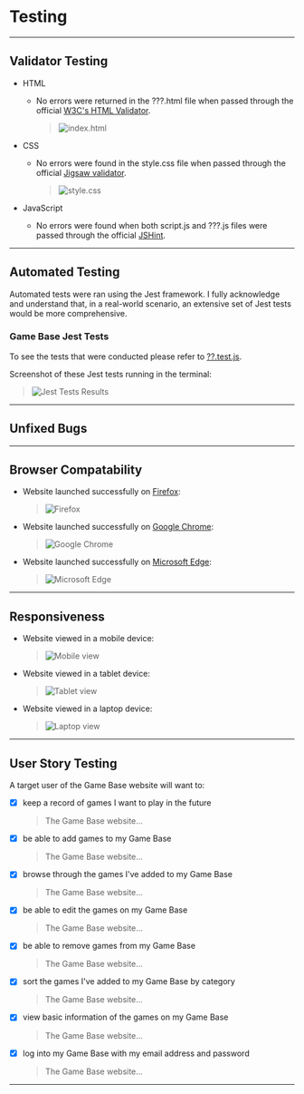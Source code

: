 # Testing 

***

## Validator Testing 

- HTML
  - No errors were returned in the ???.html file when passed through the official [W3C's HTML Validator](link).

    >![index.html](documentation/testing/html-validation-screenshot.png)


- CSS
  - No errors were found in the style.css file when passed through the official [Jigsaw validator](link).
  
    >![style.css](documentation/testing/css-validation-screenshot.png)


- JavaScript
  - No errors were found when both script.js and ???.js files were passed through the official [JSHint](https://jshint.com/).

***

## Automated Testing 

Automated tests were ran using the Jest framework. I fully acknowledge and understand that, in a real-world scenario, an extensive set of Jest tests would be more comprehensive.

### Game Base Jest Tests
To see the tests that were conducted please refer to [??.test.js](??.test.js).

Screenshot of these Jest tests running in the terminal:
>![Jest Tests Results](documentation/testing/jest-tests-results.png)

***

## Unfixed Bugs 

***

## Browser Compatability

- Website launched successfully on [Firefox](https://www.mozilla.org/en-GB/firefox/new/):

  >![Firefox](documentation/testing/firefox-screenshot.png)

- Website launched successfully on [Google Chrome](https://www.google.com/intl/en_uk/chrome/):

  >![Google Chrome](documentation/testing/chrome-screenshot.png)

- Website launched successfully on [Microsoft Edge](https://www.microsoft.com/en-us/edge):

  >![Microsoft Edge](documentation/testing/edge-screenshot.png)

***

## Responsiveness

- Website viewed in a mobile device:

  >![Mobile view](documentation/testing/mobile-deployment-screenshot.png)

- Website viewed in a tablet device:

  >![Tablet view](documentation/testing/tablet-deployment-screenshot.png)

- Website viewed in a laptop device:

  >![Laptop view](documentation/testing/laptop-deployment-screenshot.png)


***

## User Story Testing

A target user of the Game Base website will want to:
- [x] keep a record of games I want to play in the future
   >The Game Base website...
- [x] be able to add games to my Game Base
   >The Game Base website...
- [x] browse through the games I've added to my Game Base
   >The Game Base website...
- [x] be able to edit the games on my Game Base
   >The Game Base website...
- [x] be able to remove games from my Game Base
   >The Game Base website...
- [x] sort the games I've added to my Game Base by category
   >The Game Base website...
- [x] view basic information of the games on my Game Base 
   >The Game Base website...
- [x] log into my Game Base with my email address and password
   >The Game Base website...


***
